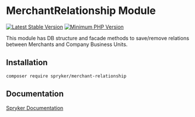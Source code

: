 # MerchantRelationship Module
[![Latest Stable Version](https://poser.pugx.org/spryker/merchant-relationship/v/stable.svg)](https://packagist.org/packages/spryker/merchant-relationship)
[![Minimum PHP Version](https://img.shields.io/badge/php-%3E%3D%207.4-8892BF.svg)](https://php.net/)

This module has DB structure and facade methods to save/remove relations between Merchants and Company Business Units.

## Installation

```
composer require spryker/merchant-relationship
```

## Documentation

[Spryker Documentation](https://docs.spryker.com)
